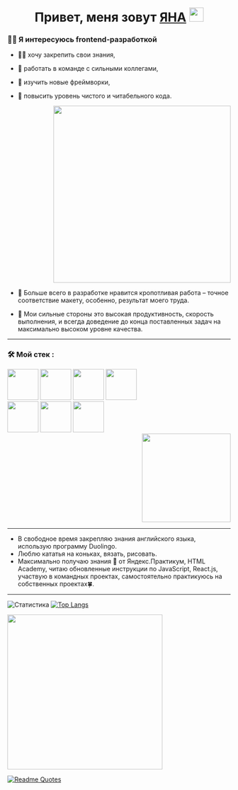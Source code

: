 <h1 align="center">Привет, меня зовут <a href="https://daniilshat.ru/" target="_blank">ЯНА</a> 
<img src="https://github.com/blackcater/blackcater/raw/main/images/Hi.gif" height="32"/></h1>

### :woman_technologist: Я интересуюсь frontend-разработкой

* :woman_student: хочу закрепить свои знания,
* :muscle: работать в команде с сильными коллегами,
* 👀 изучить новые фреймворки,
* :ninja: повысить уровень чистого и читабельного кода.

  <div id="header" align="right">
    <img src="https://media.giphy.com/media/RbDKaczqWovIugyJmW/giphy.gif" width="400"/>
  </div>
  
* 💞️ Больше всего в разработке нравится кропотливая работа – точное соответствие макету, особенно, результат моего труда.
* 💞️ Мои сильные стороны это высокая продуктивность, скорость выполнения, и всегда доведение до конца поставленных задач на максимально высоком уровне качества.

---

### :hammer_and_wrench: Мой стек :
<div>
<div>
  <img src="https://cdn.icon-icons.com/icons2/2415/PNG/128/html_original_wordmark_logo_icon_146478.png" width="70"/>
  <img src="https://cdn.icon-icons.com/icons2/37/PNG/128/css_3721.png" width="70"/>
  <img src="https://cdn.icon-icons.com/icons2/2108/PNG/128/javascript_icon_130900.png" width="70"/>
  <img src="https://cdn.icon-icons.com/icons2/2108/PNG/128/react_icon_130845.png" width="70"/>
</div>
<div>
  <img src="https://cdn.icon-icons.com/icons2/2108/PNG/128/git_icon_130933.png" width="70"/>
  <img src="https://cdn.icon-icons.com/icons2/2148/PNG/128/bem_icon_132559.png" width="70"/>
  <img src="https://cdn.icon-icons.com/icons2/1908/PNG/128/4552605-adaptive-design-responsive-responsive-design_121386.png" width="70"/>
</div>
<div align="right">
  <img src="https://media.giphy.com/media/USV0ym3bVWQJJmNu3N/giphy.gif" width="200"/>
</div>
  </div>

---

* В свободное время закрепляю знания английского языка, использую программу Duolingo.
* Люблю кататья на коньках, вязать, рисовать.
* Максимально получаю знания 🌱 от Яндекс.Практикум, HTML Academy, читаю обновленные инструкции по JavaScript, React.js, участвую в командных проектах, самостоятельно практикуюсь на собственных проектах:four_leaf_clover:.

---

![Статистика](https://github-readme-stats.vercel.app/api?username=ianapylaeva&theme=merko&show_icons=true)
[![Top Langs](https://github-readme-stats.vercel.app/api/top-langs/?username=ianapylaeva&layout=compact)](https://github.com/ianapylaeva/github-readme-stats)


<div align="left">
  <img src="https://media.giphy.com/media/L1R1tvI9svkIWwpVYr/giphy.gif" width="350"/>
</div>

[![Readme Quotes](https://quotes-github-readme.vercel.app/api?type=horizontal&theme=merko)](https://github.com/ianapylaeva/github-readme-quotes)

<div id="badges"><img src="https://komarev.com/ghpvc/?username=ianapylaeva&style=flat-square&color=blue" alt="" /></div>

<!---
IanaPylaeva/IanaPylaeva is a ✨ special ✨ repository because its `README.md` (this file) appears on your GitHub profile.
You can click the Preview link to take a look at your changes.
--->

